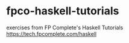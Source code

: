 # fpco-haskell-tutorials
exercises from FP Complete's Haskell Tutorials https://tech.fpcomplete.com/haskell
